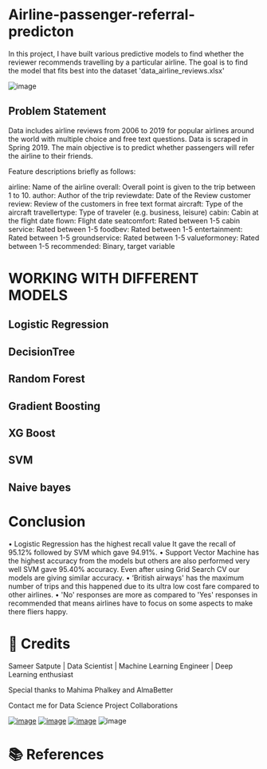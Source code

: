 # Airline-passenger-referral-predicton

In this project, I have built various predictive models to find whether the reviewer recommends travelling by a particular airline. The goal is to find the model that fits best into the dataset 'data_airline_reviews.xlsx'



![image](https://user-images.githubusercontent.com/95841292/179391482-33640d94-84b5-4c81-8e8f-cbf2d6eec59b.png)




## Problem Statement
Data includes airline reviews from 2006 to 2019 for popular airlines around the world with multiple choice and free text questions. Data is scraped in Spring 2019. The main objective is to predict whether passengers will refer the airline to their friends.

Feature descriptions briefly as follows:

airline: Name of the airline
overall: Overall point is given to the trip between 1 to 10.
author: Author of the trip
reviewdate: Date of the Review
customer review: Review of the customers in free text format
aircraft: Type of the aircraft
travellertype: Type of traveler (e.g. business, leisure)
cabin: Cabin at the flight
date flown: Flight date
seatcomfort: Rated between 1-5
cabin service: Rated between 1-5
foodbev: Rated between 1-5
entertainment: Rated between 1-5
groundservice: Rated between 1-5
valueformoney: Rated between 1-5
recommended: Binary, target variable


# WORKING WITH DIFFERENT MODELS

## Logistic Regression
## DecisionTree
## Random Forest
## Gradient Boosting
## XG Boost
## SVM
## Naive bayes


# Conclusion

•	Logistic Regression has the highest recall value It gave the recall of 95.12% followed by SVM which gave 94.91%.
•	Support Vector Machine has the highest accuracy from the models but others are also performed very well SVM gave 95.40% accuracy. Even after using Grid Search CV our models are giving similar accuracy.
•	‘British airways' has the maximum number of trips and this happened due to its ultra low cost fare compared to other airlines.
•	'No' responses are more as compared to 'Yes' responses in recommended that means airlines have to focus on some aspects to make there fliers happy.



# 📜 Credits

Sameer Satpute | Data Scientist | Machine Learning Engineer | Deep Learning enthusiast

Special thanks to Mahima Phalkey and AlmaBetter

Contact me for Data Science Project Collaborations

[![image](https://user-images.githubusercontent.com/95841292/202914376-d5a83f3d-110a-4476-896e-1da078b185dc.png)](https://www.linkedin.com/in/sameersatpute/)
[![image](https://user-images.githubusercontent.com/95841292/202914715-787f6ae3-d9f6-491c-9cae-c717131ddebd.png)](https://github.com/sameersat96)
[![image](https://user-images.githubusercontent.com/95841292/202914883-bce71634-6c2b-4305-8020-4b240cb76e41.png)](https://medium.com/@sameersatpute)
![image](https://user-images.githubusercontent.com/95841292/202914940-5d5eba71-e45d-4e95-8dfe-65e45d255aec.png)




# 📚 References

